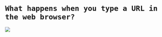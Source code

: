 # `What happens when you type a URL in the web browser?`



![](https://res.cloudinary.com/practicaldev/image/fetch/s--ni4eXaXM--/c_imagga_scale,f_auto,fl_progressive,h_900,q_auto,w_1600/https://dev-to-uploads.s3.amazonaws.com/i/tdh7cegujnmooj33clf4.jpg)




